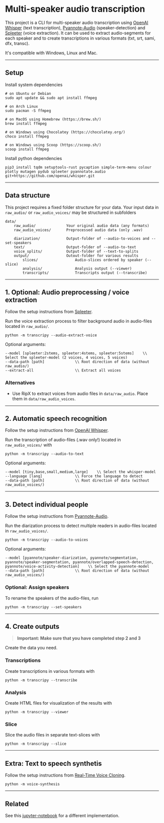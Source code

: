 # Multi-speaker audio transcription

This project is a CLI for multi-speaker audio transcription using [OpenAI Whisper](https://github.com/openai/whisper) (text transcription), [Pyannote-Audio](https://github.com/pyannote/pyannote-audio) (speaker-detection) and [Spleeter](https://github.com/deezer/spleeter) (voice extraction). It can be used to extract audio-segments for each speaker and to create transcriptions in various formats (txt, srt, sami, dfx, transc).

It's compatible with Windows, Linux and Mac.
___

## Setup

Install system dependencies

```shell
# on Ubuntu or Debian
sudo apt update && sudo apt install ffmpeg

# on Arch Linux
sudo pacman -S ffmpeg

# on MacOS using Homebrew (https://brew.sh/)
brew install ffmpeg

# on Windows using Chocolatey (https://chocolatey.org/)
choco install ffmpeg

# on Windows using Scoop (https://scoop.sh/)
scoop install ffmpeg
```

Install python dependencies

```shell
pip3 install tqdm setuptools-rust pycaption simple-term-menu colour plotly mutagen pydub spleeter pyannotate.audio git+https://github.com/openai/whisper.git 
```

___

## Data structure

This project requires a fixed folder structure for your data.
Your input data in ``raw_audio/`` or `raw_audio_voices/` may be structured in subfolders

```shell
data/
    raw_audio/              Your original audio data (any formats)
    raw_audio_voices/       Preprocessed audio data (only .wav)

    diarization/            Output-folder of --audio-to-voices and --set-speakers
    text/                   Output-folder of --audio-to-text
    voice_splits/           Output-folder of --text-to-splits
    output/                 Outout-folder for various results
        slices/                 Audio-slices ordered by speaker (--slice)
        analysis/               Analysis output (--viewer)
        transcripts/            Transcripts output (--transcribe)
```

___

## 1. Optional: Audio preprocessing / voice extraction

Follow the setup instructions from [Spleeter](https://github.com/deezer/spleeter).

Run the voice extraction process to filter background audio in audio-files located in `raw_audio/`.

```shell
python -m transcripy --audio-extract-voice
```

Optional arguments:

```shell
--model [spleeter:2stems, spleeter:4stems, spleeter:5stems]    \\ Select the spleeter-model (2 voices, 4 voices, 5 voices) 
--data-path [path]              \\ Root direction of data (without raw_audio/)
--extract-all                   \\ Extract all voices
```

### Alternatives

- Use RipX to extract voices from audio files in `data/raw_audio`. Place them in `data/raw_audio_voices`.

___

## 2. Automatic speech recognition

Follow the setup instructions from [OpenAI Whisper](https://github.com/openai/whisper).

Run the transcription of audio-files (.wav only!) located in  `raw_audio_voices/` with

```shell
python -m transcripy --audio-to-text 
```

Optional arguments:

```shell
--model [tiny,base,small,medium,large]    \\ Select the whisper-model 
--language [lang]               \\ Force the language to detect
--data-path [path]              \\ Root direction of data (without raw_audio_voices/)
```

___

## 3. Detect individual people

Follow the setup instructions from [Pyannote-Audio](https://github.com/pyannote/pyannote-audio).

Run the diarization process to detect multiple readers in audio-files located in `raw_audio_voices/`.

```shell
python -m transcripy --audio-to-voices 
```

Optional arguments:

```shell
--model [pyannote/speaker-diarization, pyannote/segmentation, pyannote/speaker-segmentation, pyannote/overlapped-speech-detection, pyannote/voice-activity-detection]    \\ Select the pyannote-model 
--data-path [path]              \\ Root direction of data (without raw_audio_voices/)
```

### Optional: Assign speakers

To rename the speakers of the audio-files, run

```shell
python -m transcripy --set-speakers
```

___

## 4. Create outputs

> **Important: Make sure that you have completed step 2 and 3**

Create the data you need.

### Transcriptions

Create transcriptions in various formats with

```shell
python -m transcripy --transcribe
```

### Analysis

Create HTML files for visualization of the results with

```shell
python -m transcripy --viewer
```

### Slice

Slice the audio files in separate text-slices with

```shell
python -m transcripy --slice
```

___

## Extra: Text to speech synthetis

Follow the setup instructions from [Real-Time Voice Cloning](https://github.com/CorentinJ/Real-Time-Voice-Cloning).

```shell
python -m voice-synthesis
```

___

## Related

See this [jupyter-notebook](https://github.com/Majdoddin/nlp/blob/main/Pyannote_plays_and_Whisper_rhymes.ipynb) for a different implementation.
